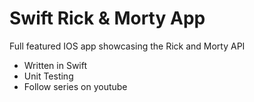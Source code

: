 # Swift Rick & Morty App

Full featured IOS app showcasing the Rick and Morty API

- Written in Swift
- Unit Testing
- Follow series on youtube